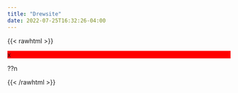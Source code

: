```yaml
---
title: "Drewsite"
date: 2022-07-25T16:32:26-04:00
---
```


{{< rawhtml >}}

<div style="background: red">x</div> 
<p>??n</p>
{{< /rawhtml >}}
